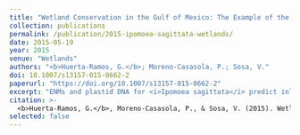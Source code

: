 ```yaml
---
title: "Wetland Conservation in the Gulf of Mexico: The Example of the Salt Marsh Morning Glory, <i>Ipomoea sagittata</i>"
collection: publications
permalink: /publication/2015-ipomoea-sagittata-wetlands/
date: 2015-05-19
year: 2015
venue: "Wetlands"
authors: "<b>Huerta-Ramos, G.</b>; Moreno-Casasola, P.; Sosa, V."
doi: 10.1007/s13157-015-0662-2
paperurl: "https://doi.org/10.1007/s13157-015-0662-2"
excerpt: "ENMs and plastid DNA for <i>Ipomoea sagittata</i> predict inland habitat loss and coastal expansion under warming and sea-level rise, reshaping conservation priorities in the Gulf of Mexico."
citation: >-
  <b>Huerta-Ramos, G.</b>, Moreno-Casasola, P., & Sosa, V. (2015). Wetland conservation in the Gulf of Mexico: The example of the salt marsh morning glory, <i>Ipomoea sagittata</i>. <i>Wetlands</i>, 35(4), 709–721. <a href="https://doi.org/10.1007/s13157-015-0662-2" target="_blank" rel="noopener">https://doi.org/10.1007/s13157-015-0662-2</a> 
selected: false
---
```

